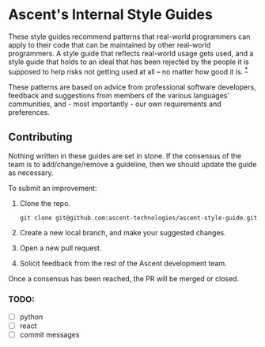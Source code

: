 # Ascent's Internal Style Guides

These style guides recommend patterns that real-world programmers can apply to their code that can be maintained by
other real-world programmers. A style guide that reflects real-world usage gets used, and a style guide that holds to an
ideal that has been rejected by the people it is supposed to help risks not getting used at all – no matter how good it
is. <sup>[*](https://github.com/bbatsov/rails-style-guide#the-rails-style-guide)</sup>

These patterns are based on advice from professional software developers, feedback and suggestions from members of the
various languages' communities, and - most importantly - our own requirements and preferences.

## Contributing

Nothing written in these guides are set in stone. If the consensus of the team is to add/change/remove a guideline, then
we should update the guide as necessary.

To submit an improvement:

1.  Clone the repo.

    ```
    git clone git@github.com:ascent-technologies/ascent-style-guide.git
    ```

2.  Create a new local branch, and make your suggested changes.

3.  Open a new pull request.

4.  Solicit feedback from the rest of the Ascent development team.

Once a consensus has been reached, the PR will be merged or closed.

### TODO:

* [ ] python
* [ ] react
* [ ] commit messages
